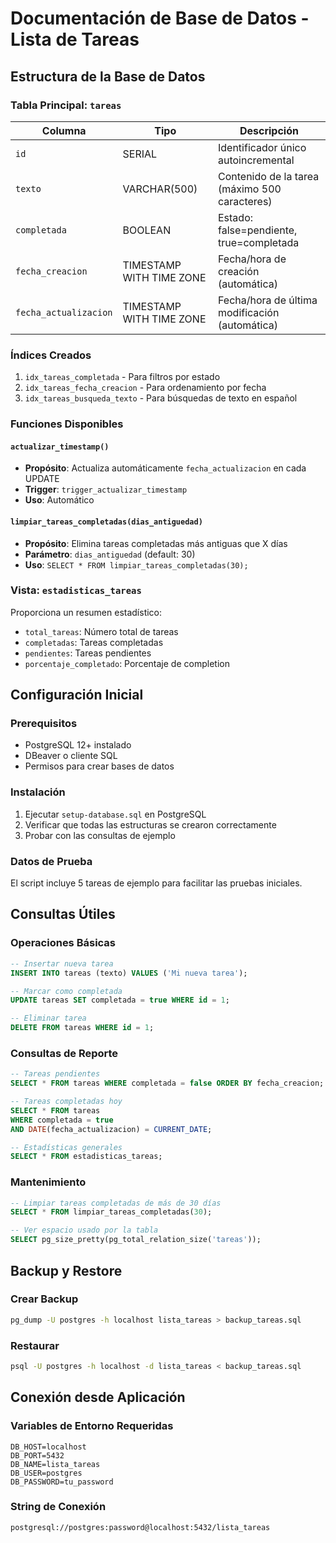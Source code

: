 # Documentación de Base de Datos - Lista de Tareas

## Estructura de la Base de Datos

### Tabla Principal: `tareas`

| Columna | Tipo | Descripción |
|---------|------|-------------|
| `id` | SERIAL | Identificador único autoincremental |
| `texto` | VARCHAR(500) | Contenido de la tarea (máximo 500 caracteres) |
| `completada` | BOOLEAN | Estado: false=pendiente, true=completada |
| `fecha_creacion` | TIMESTAMP WITH TIME ZONE | Fecha/hora de creación (automática) |
| `fecha_actualizacion` | TIMESTAMP WITH TIME ZONE | Fecha/hora de última modificación (automática) |

### Índices Creados

1. `idx_tareas_completada` - Para filtros por estado
2. `idx_tareas_fecha_creacion` - Para ordenamiento por fecha
3. `idx_tareas_busqueda_texto` - Para búsquedas de texto en español

### Funciones Disponibles

#### `actualizar_timestamp()`
- **Propósito**: Actualiza automáticamente `fecha_actualizacion` en cada UPDATE
- **Trigger**: `trigger_actualizar_timestamp`
- **Uso**: Automático

#### `limpiar_tareas_completadas(dias_antiguedad)`
- **Propósito**: Elimina tareas completadas más antiguas que X días
- **Parámetro**: `dias_antiguedad` (default: 30)
- **Uso**: `SELECT * FROM limpiar_tareas_completadas(30);`

### Vista: `estadisticas_tareas`

Proporciona un resumen estadístico:
- `total_tareas`: Número total de tareas
- `completadas`: Tareas completadas
- `pendientes`: Tareas pendientes  
- `porcentaje_completado`: Porcentaje de completion

## Configuración Inicial

### Prerequisitos
- PostgreSQL 12+ instalado
- DBeaver o cliente SQL
- Permisos para crear bases de datos

### Instalación
1. Ejecutar `setup-database.sql` en PostgreSQL
2. Verificar que todas las estructuras se crearon correctamente
3. Probar con las consultas de ejemplo

### Datos de Prueba

El script incluye 5 tareas de ejemplo para facilitar las pruebas iniciales.

## Consultas Útiles

### Operaciones Básicas
```sql
-- Insertar nueva tarea
INSERT INTO tareas (texto) VALUES ('Mi nueva tarea');

-- Marcar como completada
UPDATE tareas SET completada = true WHERE id = 1;

-- Eliminar tarea
DELETE FROM tareas WHERE id = 1;
```

### Consultas de Reporte
```sql
-- Tareas pendientes
SELECT * FROM tareas WHERE completada = false ORDER BY fecha_creacion;

-- Tareas completadas hoy
SELECT * FROM tareas 
WHERE completada = true 
AND DATE(fecha_actualizacion) = CURRENT_DATE;

-- Estadísticas generales
SELECT * FROM estadisticas_tareas;
```

### Mantenimiento
```sql
-- Limpiar tareas completadas de más de 30 días
SELECT * FROM limpiar_tareas_completadas(30);

-- Ver espacio usado por la tabla
SELECT pg_size_pretty(pg_total_relation_size('tareas'));
```

## Backup y Restore

### Crear Backup
```bash
pg_dump -U postgres -h localhost lista_tareas > backup_tareas.sql
```

### Restaurar
```bash
psql -U postgres -h localhost -d lista_tareas < backup_tareas.sql
```

## Conexión desde Aplicación

### Variables de Entorno Requeridas
```env
DB_HOST=localhost
DB_PORT=5432
DB_NAME=lista_tareas
DB_USER=postgres
DB_PASSWORD=tu_password
```

### String de Conexión
```
postgresql://postgres:password@localhost:5432/lista_tareas
```